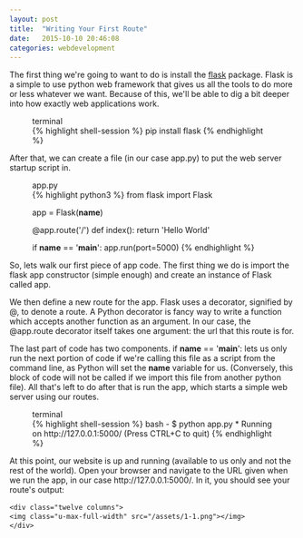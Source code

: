 ```yaml
---
layout: post
title:  "Writing Your First Route"
date:   2015-10-10 20:46:08
categories: webdevelopment
---
```

The first thing we're going to want to do is install the <a href="http://flask.pocoo.org/">flask</a> package.
Flask is a simple to use python web framework that gives us all the tools to do
more or less whatever we want. Because of this, we'll be able to dig a
bit deeper into how exactly web applications work.

<figure class="terminal code">
<figcaption>terminal</figcaption>
{% highlight shell-session %}
pip install flask
{% endhighlight %}
</figure>

After that, we can create a file (in our case app.py) to put the web server
startup script in.

<figure class="code">
<figcaption>app.py</figcaption>
{% highlight python3 %}
from flask import Flask

app = Flask(__name__)

@app.route('/')
def index():
    return 'Hello World'

if __name__ == '__main__':
    app.run(port=5000)
{% endhighlight %}
</figure>

So, lets walk our first piece of app code. The first thing we do is
import the flask app constructor (simple enough) and create an instance
of Flask called <ic>app</ic>.<br>

We then define a new route for the app. Flask uses a decorator, signified
by <ic>@</ic>, to denote a route. A Python decorator is fancy way
to write a function which accepts another function as an argument.
In our case, the <ic>@app.route</ic> decorator itself takes one argument: the url that
this route is for. <br>

The last part of code has two components. <ic>if __name__ == '__main__':</ic>
lets us only run the next portion of code if we're calling this file as a script from the command line,
as Python will set the __name__ variable for us. (Conversely, this block
of code will not be called if we import this file from another python file).
All that's left to do after that is run the app, which starts a simple
web server using our routes.


<figure class="terminal code">
<figcaption>terminal</figcaption>
{% highlight shell-session %}
bash - $ python app.py
 * Running on http://127.0.0.1:5000/ (Press CTRL+C to quit)
{% endhighlight %}
</figure>

<row>
    <p>
    At this point, our website is up and running (available to us only and not
    the rest of the world). Open your browser and navigate to the URL
    given when we run the app, in our case <ic>http://127.0.0.1:5000/</ic>.
    In it, you should see your route's output:
    </p>

    <div class="twelve columns">
    <img class="u-max-full-width" src="/assets/1-1.png"></img>
    </div>
</row>

